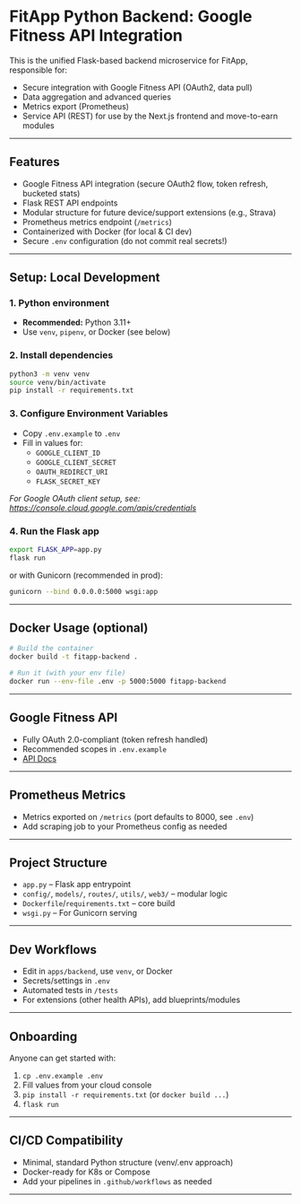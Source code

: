 # FitApp Python Backend: Google Fitness API Integration

This is the unified Flask-based backend microservice for FitApp, responsible for:
- Secure integration with Google Fitness API (OAuth2, data pull)
- Data aggregation and advanced queries
- Metrics export (Prometheus)
- Service API (REST) for use by the Next.js frontend and move-to-earn modules

---

## Features

- Google Fitness API integration (secure OAuth2 flow, token refresh, bucketed stats)
- Flask REST API endpoints
- Modular structure for future device/support extensions (e.g., Strava)
- Prometheus metrics endpoint (`/metrics`)
- Containerized with Docker (for local & CI dev)
- Secure `.env` configuration (do not commit real secrets!)

---

## Setup: Local Development

### 1. Python environment

- **Recommended:** Python 3.11+
- Use `venv`, `pipenv`, or Docker (see below)

### 2. Install dependencies

```bash
python3 -m venv venv
source venv/bin/activate
pip install -r requirements.txt
```

### 3. Configure Environment Variables

- Copy `.env.example` to `.env`
- Fill in values for:
    - `GOOGLE_CLIENT_ID`
    - `GOOGLE_CLIENT_SECRET`
    - `OAUTH_REDIRECT_URI`
    - `FLASK_SECRET_KEY`

_For Google OAuth client setup, see: https://console.cloud.google.com/apis/credentials_

### 4. Run the Flask app

```bash
export FLASK_APP=app.py
flask run
```

or with Gunicorn (recommended in prod):

```bash
gunicorn --bind 0.0.0.0:5000 wsgi:app
```

---

## Docker Usage (optional)

```bash
# Build the container
docker build -t fitapp-backend .

# Run it (with your env file)
docker run --env-file .env -p 5000:5000 fitapp-backend
```

---

## Google Fitness API
- Fully OAuth 2.0-compliant (token refresh handled)
- Recommended scopes in `.env.example`
- [API Docs](https://developers.google.com/fit/rest/v1/get-started)

---

## Prometheus Metrics

- Metrics exported on `/metrics` (port defaults to 8000, see `.env`)
- Add scraping job to your Prometheus config as needed

---

## Project Structure

- `app.py` – Flask app entrypoint
- `config/`, `models/`, `routes/`, `utils/`, `web3/` – modular logic
- `Dockerfile`/`requirements.txt` – core build
- `wsgi.py` – For Gunicorn serving

---

## Dev Workflows

- Edit in `apps/backend`, use `venv`, or Docker
- Secrets/settings in `.env`
- Automated tests in `/tests`
- For extensions (other health APIs), add blueprints/modules

---

## Onboarding

Anyone can get started with:
1. `cp .env.example .env`
2. Fill values from your cloud console
3. `pip install -r requirements.txt` (or `docker build ...`)
4. `flask run`

---

## CI/CD Compatibility

- Minimal, standard Python structure (venv/.env approach)
- Docker-ready for K8s or Compose
- Add your pipelines in `.github/workflows` as needed

---

